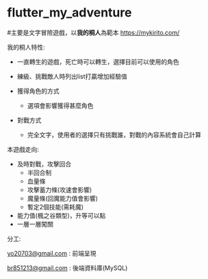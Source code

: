 # flutter_my_adventure
#主要是文字冒險遊戲，以**我的桐人**為範本 https://mykirito.com/

我的桐人特性:
* 一直轉生的遊戲，死亡時可以轉生，選擇目前可以使用的角色

* 練級、挑戰敵人時列出list打贏增加經驗值

* 獲得角色的方式
   * 選項會影響獲得甚麼角色

* 對戰方式
   * 完全文字，使用者的選擇只有挑戰誰，對戰的內容系統會自己計算
   
本遊戲走向:
* 及時對戰，攻擊回合
  * 半回合制
  * 血量條
  * 攻擊蓄力條(攻速會影響)
  * 魔量條(回魔能力值會影響)
  * 暫定2個技能(需耗魔)
* 能力值(楓之谷類型)，升等可以點
* 一層一層闖關

分工:

yo20703@gmail.com :  前端呈現

br851213@gmail.com : 後端資料庫(MySQL)
